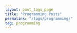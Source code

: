 ```yaml
---
layout: post_tags_page
title: "Programming Posts"
permalink: "/tags/programming/"
tag: programming
---
```





